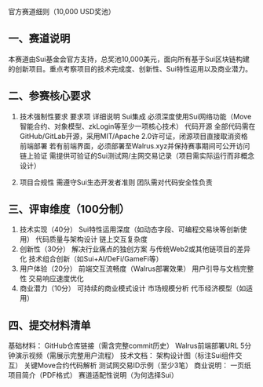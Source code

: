 官方赛道细则（10,000 USD奖池）
## 一、赛道说明
本赛道由Sui基金会官方支持，总奖池10,000美元，面向所有基于Sui区块链构建的创新项目。重点考察项目的技术完成度、创新性、Sui特性运用以及商业潜力。

## 二、参赛核心要求
1. 技术强制性要求
   要求项
   详细说明
   Sui集成
   必须深度使用Sui网络功能（Move智能合约、对象模型、zkLogin等至少一项核心技术）
   代码开源
   全部代码需在GitHub/GitLab开源，采用MIT/Apache 2.0许可证，闭源项目直接取消资格
   前端部署
   若有前端界面，必须部署至Walrus.xyz并保持赛事期间可公开访问
   链上验证
   需提供可验证的Sui测试网/主网交易记录（项目需实际运行而非概念设计）

2. 项目合规性
   需遵守Sui生态开发者准则
   团队需对代码安全性负责

## 三、评审维度（100分制）
1. 技术实现（40分）
   Sui特性运用深度（如动态字段、可编程交易块等创新使用）
   代码质量与架构设计
   链上交互复杂度
2. 创新性（30分）
   解决行业痛点的独创方案
   与传统Web2或其他链项目的差异化
   技术组合创新（如Sui+AI/DeFi/GameFi等）
3. 用户体验（20分）
   前端交互流畅度（Walrus部署效果）
   用户引导与文档完整性
   交易响应速度优化
4. 商业潜力（10分）
   可持续的商业模式设计
   市场规模分析
   代币经济模型（如适用）

## 四、提交材料清单
基础材料：
GitHub仓库链接（需含完整commit历史）
Walrus前端部署URL
5分钟演示视频（需展示完整用户流程）
技术文档：
架构设计图（标注Sui组件交互）
关键Move合约代码解析
测试网交易ID示例（至少3笔）
商业说明：
一页纸项目简介（PDF格式）
赛道适配性说明（为何选择Sui）




